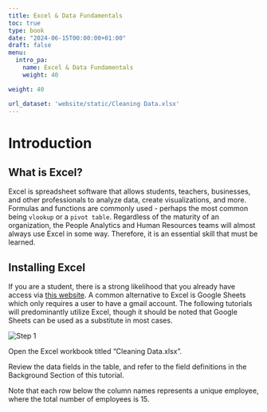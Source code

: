 ```yaml
---
title: Excel & Data Fundamentals
toc: true
type: book
date: "2024-06-15T00:00:00+01:00"
draft: false
menu:
  intro_pa:
    name: Excel & Data Fundamentals
    weight: 40 

weight: 40

url_dataset: 'website/static/Cleaning Data.xlsx'
---
```


# Introduction

## What is Excel?
Excel is spreadsheet software that allows students, teachers, businesses, and other professionals to analyze data, create visualizations, and more. Formulas and functions are commonly used - perhaps the most common being `vlookup` or a `pivot table`. Regardless of the maturity of an organization, the People Analytics and Human Resources teams will almost always use Excel in some way. Therefore, it is an essential skill that must be learned. 

## Installing Excel

If you are a student, there is a strong likelihood that you already have access via [this website](https://www.microsoft.com/en-us/education/products/office). A common alternative to Excel is Google Sheets which only requires a user to have a gmail account. The following tutorials will predominantly utilize Excel, though it should be noted that Google Sheets can be used as a substitute in most cases. 

![Step 1](/cleaning-data-step1.png)

Open the Excel workbook titled “Cleaning Data.xlsx”.

Review the data fields in the table, and refer to the field definitions in the Background Section of this tutorial.

Note that each row below the column names represents a unique employee, where the total number of employees is 15.



